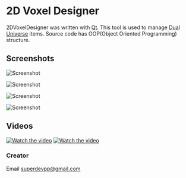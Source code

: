# 2D Voxel Designer
2DVoxelDesigner was written with [Qt](https://www.qt.io/).
This tool is used to manage [Dual Universe](https://www.dualuniverse.game/) items.
Source code has OOP(Object Oriented Programming) structure.

## Screenshots

![Screenshot](https://github.com/superdevpp/2DVoxelDesigner/blob/main/screenshot/screenshot_1.png?raw=true)

![Screenshot](https://github.com/superdevpp/2DVoxelDesigner/blob/main/screenshot/screenshot_2.png?raw=true)

![Screenshot](https://github.com/superdevpp/2DVoxelDesigner/blob/main/screenshot/screenshot_3.png?raw=true)

![Screenshot](https://github.com/superdevpp/2DVoxelDesigner/blob/main/screenshot/screenshot_4.png?raw=true)

## Videos
[![Watch the video](https://github.com/superdevpp/2DVoxelDesigner/blob/main/screenshot/screenshot_2.png?raw=true)](https://www.youtube.com/watch?v=8B_dYjMz-gY)
[![Watch the video](https://github.com/superdevpp/2DVoxelDesigner/blob/main/screenshot/screenshot_3.png?raw=true)](https://www.youtube.com/watch?v=yOJAxmosmlQ)

### Creator
Email [superdevpp@gmail.com](mailto:superdevpp@gmail.com)
